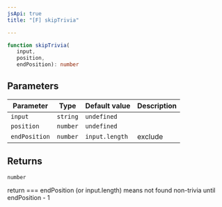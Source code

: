 ```yaml
---
jsApi: true
title: "[F] skipTrivia"

---
```

```ts
function skipTrivia(
   input, 
   position, 
   endPosition): number
```

## Parameters

| Parameter | Type | Default value | Description |
| ------ | ------ | ------ | ------ |
| `input` | `string` | `undefined` |  |
| `position` | `number` | `undefined` |  |
| `endPosition` | `number` | `input.length` | exclude |

## Returns

`number`

return === endPosition (or input.length) means not found non-trivia until endPosition - 1
